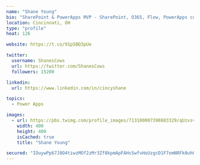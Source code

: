 ```yaml
---
name: "Shane Young"
bio: "SharePoint & PowerApps MVP - SharePoint, O365, Flow, PowerApps consulting? @PowerApps911 | Pure Snark? You found it."
location: Cincinnati, OH
type: "profile"
heat: 126

website: https://t.co/91p5BQ3pUe

twitter:
  username: ShanesCows
  url: https://twitter.com/ShanesCows
  followers: 15200

linkedin:
  url: https://www.linkedin.com/in/cincyshane

topics:
  - Power Apps

images:
  - url: https://pbs.twimg.com/profile_images/713100007398883329/qUzvsvQ3_400x400.jpg
    width: 400
    height: 400
    isCached: true
    title: "Shane Young"

secured: "IOuywPp67J8O4tiwzMOf2zMr3Zf8kpmApFAHsSwfvHoUzgcD1F7omNRFk0uhOFsJ4ufYoZCEP8r6boQ53txYzD3nOBHdrj/b684HsXiJc6OxFBcN0xIRcww5RlNx8VddpbyeFfSx/kTznK7v7dH4g/9LJWRGa24xuF8HMqk9Weyj0eS8HZolff4jyo7/NTMMrDi7uOXII8NsYnDAYa6Jp5w02xZYzSvoPaIX/LNPp62hX7Z563YvHD1sOW3K6lYzFI/H7uVJec5hCg44/JlTE7dAtDwb62g3LrVBmi5wJwkWhSLlJZKsBbTGNaZboe3cpqIk2Y8huXYlThny6ZmoKn5JnvHQycOSGizC2Madk1CAkhmzSAgCp0Cx0bdRfojpV2W3Q+k/vqVzlvBtyXy7D6Rw5gprw8OHJ3UEMOjPjGA=;d1SugzdA/xS4DJLK6/gTXg=="
---
```


